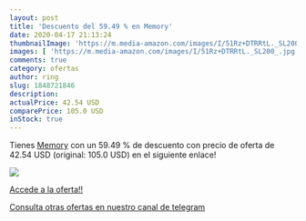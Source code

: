 ```yaml
---
layout: post
title: 'Descuento del 59.49 % en Memory'
date: 2020-04-17 21:13:24
thumbnailImage: 'https://m.media-amazon.com/images/I/51Rz+DTRRtL._SL200_.jpg'
images: [ 'https://m.media-amazon.com/images/I/51Rz+DTRRtL._SL200_.jpg' ]
comments: true
category: ofertas
author: ring
slug: 1848721846
description:
actualPrice: 42.54 USD
comparePrice: 105.0 USD
inStock: true
---
```


Tienes [Memory](https://www.amazon.com/dp/1848721846/?tag=redken08-20) con un 59.49 % de descuento con precio de oferta de 42.54 USD (original: 105.0 USD) en el siguiente enlace!

[![](https://m.media-amazon.com/images/I/51Rz+DTRRtL._SL200_.jpg)](https://www.amazon.com/dp/1848721846/?tag=redken08-20)

[Accede a la oferta!!](https://www.amazon.com/dp/1848721846/?tag=redken08-20)

[Consulta otras ofertas en nuestro canal de telegram](https://t.me/s/ofertas25)
